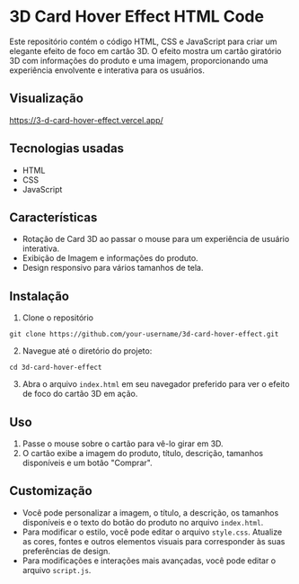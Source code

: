 # 3D Card Hover Effect HTML Code
Este repositório contém o código HTML, CSS e JavaScript para criar um elegante efeito de foco em cartão 3D. O efeito mostra um cartão giratório 3D com informações do produto e uma imagem, proporcionando uma experiência envolvente e interativa para os usuários.

## Visualização
https://3-d-card-hover-effect.vercel.app/

## Tecnologias usadas
* HTML
* CSS
* JavaScript

## Características
* Rotação de Card 3D ao passar o mouse para um experiência de usuário interativa.
* Exibição de Imagem e informações do produto.
* Design responsivo para vários tamanhos de tela.

## Instalação
1. Clone o repositório
```
git clone https://github.com/your-username/3d-card-hover-effect.git
```
2. Navegue até o diretório do projeto:
```
cd 3d-card-hover-effect
```

3. Abra o arquivo `index.html` em seu navegador preferido para ver o efeito de foco do cartão 3D em ação.

## Uso
1. Passe o mouse sobre o cartão para vê-lo girar em 3D.
2. O cartão exibe a imagem do produto, título, descrição, tamanhos disponíveis e um botão "Comprar".

## Customização
* Você pode personalizar a imagem, o título, a descrição, os tamanhos disponíveis e o texto do botão do produto no arquivo `index.html`.
* Para modificar o estilo, você pode editar o arquivo `style.css`. Atualize as cores, fontes e outros elementos visuais para corresponder às suas preferências de design.
* Para modificações e interações mais avançadas, você pode editar o arquivo `script.js`.

